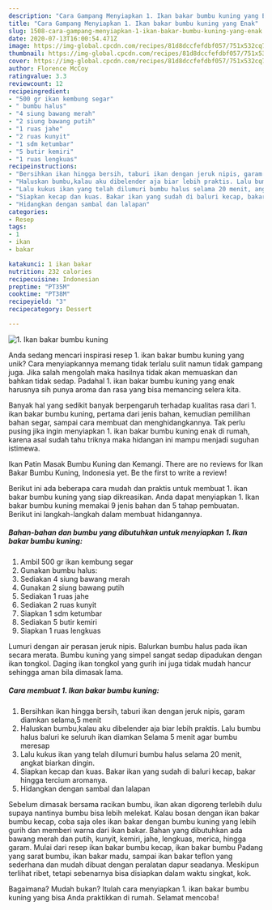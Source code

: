 ```yaml
---
description: "Cara Gampang Menyiapkan 1. Ikan bakar bumbu kuning yang Enak"
title: "Cara Gampang Menyiapkan 1. Ikan bakar bumbu kuning yang Enak"
slug: 1508-cara-gampang-menyiapkan-1-ikan-bakar-bumbu-kuning-yang-enak
date: 2020-07-13T16:00:54.471Z
image: https://img-global.cpcdn.com/recipes/81d8dccfefdbf057/751x532cq70/1-ikan-bakar-bumbu-kuning-foto-resep-utama.jpg
thumbnail: https://img-global.cpcdn.com/recipes/81d8dccfefdbf057/751x532cq70/1-ikan-bakar-bumbu-kuning-foto-resep-utama.jpg
cover: https://img-global.cpcdn.com/recipes/81d8dccfefdbf057/751x532cq70/1-ikan-bakar-bumbu-kuning-foto-resep-utama.jpg
author: Florence McCoy
ratingvalue: 3.3
reviewcount: 12
recipeingredient:
- "500 gr ikan kembung segar"
- " bumbu halus"
- "4 siung bawang merah"
- "2 siung bawang putih"
- "1 ruas jahe"
- "2 ruas kunyit"
- "1 sdm ketumbar"
- "5 butir kemiri"
- "1 ruas lengkuas"
recipeinstructions:
- "Bersihkan ikan hingga bersih, taburi ikan dengan jeruk nipis, garam diamkan selama,5 menit"
- "Haluskan bumbu,kalau aku dibelender aja biar lebih praktis. Lalu bumbu halus baluri ke seluruh ikan diamkan Selama 5 menit agar bumbu meresap"
- "Lalu kukus ikan yang telah dilumuri bumbu halus selama 20 menit, angkat biarkan dingin."
- "Siapkan kecap dan kuas. Bakar ikan yang sudah di baluri kecap, bakar hingga tercium aromanya."
- "Hidangkan dengan sambal dan lalapan"
categories:
- Resep
tags:
- 1
- ikan
- bakar

katakunci: 1 ikan bakar 
nutrition: 232 calories
recipecuisine: Indonesian
preptime: "PT35M"
cooktime: "PT38M"
recipeyield: "3"
recipecategory: Dessert

---
```



![1. Ikan bakar bumbu kuning](https://img-global.cpcdn.com/recipes/81d8dccfefdbf057/751x532cq70/1-ikan-bakar-bumbu-kuning-foto-resep-utama.jpg)

Anda sedang mencari inspirasi resep 1. ikan bakar bumbu kuning yang unik? Cara menyiapkannya memang tidak terlalu sulit namun tidak gampang juga. Jika salah mengolah maka hasilnya tidak akan memuaskan dan bahkan tidak sedap. Padahal 1. ikan bakar bumbu kuning yang enak harusnya sih punya aroma dan rasa yang bisa memancing selera kita.

Banyak hal yang sedikit banyak berpengaruh terhadap kualitas rasa dari 1. ikan bakar bumbu kuning, pertama dari jenis bahan, kemudian pemilihan bahan segar, sampai cara membuat dan menghidangkannya. Tak perlu pusing jika ingin menyiapkan 1. ikan bakar bumbu kuning enak di rumah, karena asal sudah tahu triknya maka hidangan ini mampu menjadi suguhan istimewa.

Ikan Patin Masak Bumbu Kuning dan Kemangi. There are no reviews for Ikan Bakar Bumbu Kuning, Indonesia yet. Be the first to write a review!


Berikut ini ada beberapa cara mudah dan praktis untuk membuat 1. ikan bakar bumbu kuning yang siap dikreasikan. Anda dapat menyiapkan 1. Ikan bakar bumbu kuning memakai 9 jenis bahan dan 5 tahap pembuatan. Berikut ini langkah-langkah dalam membuat hidangannya.

<!--inarticleads1-->

##### Bahan-bahan dan bumbu yang dibutuhkan untuk menyiapkan 1. Ikan bakar bumbu kuning:

1. Ambil 500 gr ikan kembung segar
1. Gunakan  bumbu halus:
1. Sediakan 4 siung bawang merah
1. Gunakan 2 siung bawang putih
1. Sediakan 1 ruas jahe
1. Sediakan 2 ruas kunyit
1. Siapkan 1 sdm ketumbar
1. Sediakan 5 butir kemiri
1. Siapkan 1 ruas lengkuas


Lumuri dengan air perasan jeruk nipis. Balurkan bumbu halus pada ikan secara merata. Bumbu kuning yang simpel sangat sedap dipadukan dengan ikan tongkol. Daging ikan tongkol yang gurih ini juga tidak mudah hancur sehingga aman bila dimasak lama. 

<!--inarticleads2-->

##### Cara membuat 1. Ikan bakar bumbu kuning:

1. Bersihkan ikan hingga bersih, taburi ikan dengan jeruk nipis, garam diamkan selama,5 menit
1. Haluskan bumbu,kalau aku dibelender aja biar lebih praktis. Lalu bumbu halus baluri ke seluruh ikan diamkan Selama 5 menit agar bumbu meresap
1. Lalu kukus ikan yang telah dilumuri bumbu halus selama 20 menit, angkat biarkan dingin.
1. Siapkan kecap dan kuas. Bakar ikan yang sudah di baluri kecap, bakar hingga tercium aromanya.
1. Hidangkan dengan sambal dan lalapan


Sebelum dimasak bersama racikan bumbu, ikan akan digoreng terlebih dulu supaya nantinya bumbu bisa lebih melekat. Kalau bosan dengan ikan bakar bumbu kecap, coba saja oles ikan bakar dengan bumbu kuning yang lebih gurih dan memberi warna dari ikan bakar. Bahan yang dibutuhkan ada bawang merah dan putih, kunyit, kemiri, jahe, lengkuas, merica, hingga garam. Mulai dari resep ikan bakar bumbu kecap, ikan bakar bumbu Padang yang sarat bumbu, ikan bakar madu, sampai ikan bakar teflon yang sederhana dan mudah dibuat dengan peralatan dapur seadanya. Meskipun terlihat ribet, tetapi sebenarnya bisa disiapkan dalam waktu singkat, kok. 

Bagaimana? Mudah bukan? Itulah cara menyiapkan 1. ikan bakar bumbu kuning yang bisa Anda praktikkan di rumah. Selamat mencoba!
